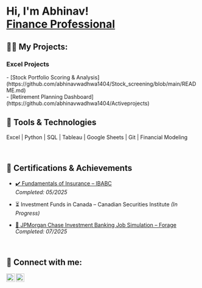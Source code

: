 <h1>Hi, I'm Abhinav! <br> <a href="https://www.linkedin.com/in/abhinavvwadhwa/">Finance Professional</a>

<h2>👨‍💻 My Projects:</h2>
<h3> Excel Projects </h3>
  - [Stock Portfolio Scoring & Analysis] (https://github.com/abhinavwadhwa1404/Stock_screening/blob/main/README.md)
  <br>
  - [Retirement Planning Dashboard](https://github.com/abhinavwadhwa1404/Activeprojects)
<br>

<H2> 🧰 Tools & Technologies </H2>

Excel | Python | SQL | Tableau | Google Sheets | Git | Financial Modeling

<br>
<H2> 📜 Certifications & Achievements </H2>

- [✔️ Fundamentals of Insurance – IBABC](https://imgur.com/DM2PF4d)  
  *Completed: 05/2025*

- ⏳ Investment Funds in Canada – Canadian Securities Institute
  *(In Progress)*  
  

- [🏦 JPMorgan Chase Investment Banking Job Simulation – Forage](https://forage-uploads-prod.s3.amazonaws.com/completion-certificates/Sj7temL583QAYpHXD/YD2kY95RQxQtXxFTS_Sj7temL583QAYpHXD_rEg3zwK3LcMxMbwFr_1751407890292_completion_certificate.pdf)  
  *Completed: 07/2025*

<br> 
<h2> 🤳 Connect with me:</h2>

[<img align="left" alt="AbhinavWadhwa | LinkedIn" width="22px" src="https://imgur.com/xZHrdjd.jpg" />][linkedin]
[<img align="left" alt="AbhinavWadhwa | Instagram" width="22px" src="https://imgur.com/DvIDenb.jpg" />][instagram]

[instagram]: https://www.instagram.com/abhinavvwadhwa/
[LinkedIn]: https://www.linkedin.com/in/abhinavvwadhwa/
